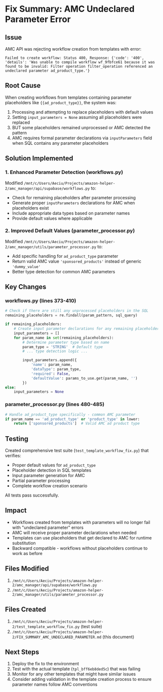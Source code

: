 # Fix Summary: AMC Undeclared Parameter Error

## Issue
AMC API was rejecting workflow creation from templates with error:
```
Failed to create workflow: Status 400, Response: {'code': '400', 'details': 'Was unable to compile workflow wf_9fbfce61 because it was found to be invalid: Filter operation filter_operation referenced an undeclared parameter ad_product_type.'}
```

## Root Cause
When creating workflows from templates containing parameter placeholders like `{{ad_product_type}}`, the system was:

1. Processing and attempting to replace placeholders with default values
2. Setting `input_parameters = None` assuming all placeholders were replaced
3. BUT some placeholders remained unprocessed or AMC detected the pattern
4. AMC requires formal parameter declarations via `inputParameters` field when SQL contains any parameter placeholders

## Solution Implemented

### 1. Enhanced Parameter Detection (workflows.py)
Modified `/mnt/c/Users/Aeciu/Projects/amazon-helper-2/amc_manager/api/supabase/workflows.py` to:
- Check for remaining placeholders after parameter processing
- Generate proper `inputParameters` declarations for AMC when placeholders exist
- Include appropriate data types based on parameter names
- Provide default values where applicable

### 2. Improved Default Values (parameter_processor.py)
Modified `/mnt/c/Users/Aeciu/Projects/amazon-helper-2/amc_manager/utils/parameter_processor.py` to:
- Add specific handling for `ad_product_type` parameter
- Return valid AMC value `'sponsored_products'` instead of generic `'dummy_value'`
- Better type detection for common AMC parameters

## Key Changes

### workflows.py (lines 373-410)
```python
# Check if there are still any unprocessed placeholders in the SQL
remaining_placeholders = re.findall(param_pattern, sql_query)

if remaining_placeholders:
    # Create input parameter declarations for any remaining placeholders
    input_parameters = []
    for param_name in set(remaining_placeholders):
        # Determine parameter type based on name
        param_type = 'STRING'  # Default type
        # ... type detection logic ...

        input_parameters.append({
            'name': param_name,
            'dataType': param_type,
            'required': False,
            'defaultValue': params_to_use.get(param_name, '')
        })
else:
    input_parameters = None
```

### parameter_processor.py (lines 480-485)
```python
# Handle ad_product_type specifically - common AMC parameter
if param_name == 'ad_product_type' or 'product_type' in lower:
    return ['sponsored_products']  # Valid AMC ad product type
```

## Testing
Created comprehensive test suite (`test_template_workflow_fix.py`) that verifies:
- Proper default values for `ad_product_type`
- Placeholder detection in SQL templates
- Input parameter generation for AMC
- Partial parameter processing
- Complete workflow creation scenario

All tests pass successfully.

## Impact
- Workflows created from templates with parameters will no longer fail with "undeclared parameter" errors
- AMC will receive proper parameter declarations when needed
- Templates can use placeholders that get declared to AMC for runtime substitution
- Backward compatible - workflows without placeholders continue to work as before

## Files Modified
1. `/mnt/c/Users/Aeciu/Projects/amazon-helper-2/amc_manager/api/supabase/workflows.py`
2. `/mnt/c/Users/Aeciu/Projects/amazon-helper-2/amc_manager/utils/parameter_processor.py`

## Files Created
1. `/mnt/c/Users/Aeciu/Projects/amazon-helper-2/test_template_workflow_fix.py` (test suite)
2. `/mnt/c/Users/Aeciu/Projects/amazon-helper-2/FIX_SUMMARY_AMC_UNDECLARED_PARAMETER.md` (this document)

## Next Steps
1. Deploy the fix to the environment
2. Test with the actual template (`tpl_bff6eb8ded5c`) that was failing
3. Monitor for any other templates that might have similar issues
4. Consider adding validation in the template creation process to ensure parameter names follow AMC conventions
